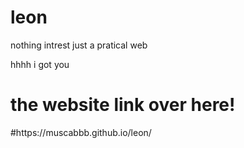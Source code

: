 # leon
nothing intrest just a pratical web


hhhh 
i got you




<h1>the website link over here!</h1>
#https://muscabbb.github.io/leon/
